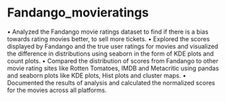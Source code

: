 # Fandango_movieratings
• Analyzed the Fandango movie ratings dataset to find if there is a bias towards rating movies better, to sell more tickets. 
• Explored the scores displayed by Fandango and the true user ratings for movies and visualized the difference in distributions using seaborn in the form of KDE plots and count plots. 
• Compared the distribution of scores from Fandango to other movie rating sites like Rotten Tomatoes, IMDB and Metacritic using pandas and seaborn plots like KDE plots, Hist plots and cluster maps. 
• Documented the results of analysis and calculated the normalized scores for the movies across all platforms.
